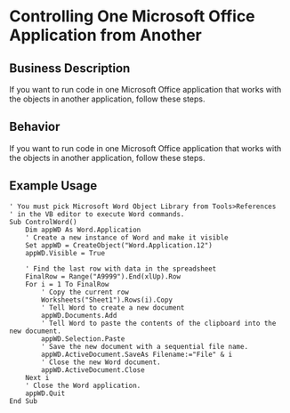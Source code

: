 # Controlling One Microsoft Office Application from Another

## Business Description
If you want to run code in one Microsoft Office application that works with the objects in another application, follow these steps.

## Behavior
If you want to run code in one Microsoft Office application that works with the objects in another application, follow these steps.

## Example Usage
```vba
' You must pick Microsoft Word Object Library from Tools>References
' in the VB editor to execute Word commands.
Sub ControlWord()
    Dim appWD As Word.Application
    ' Create a new instance of Word and make it visible
    Set appWD = CreateObject("Word.Application.12")
    appWD.Visible = True

    ' Find the last row with data in the spreadsheet
    FinalRow = Range("A9999").End(xlUp).Row
    For i = 1 To FinalRow
        ' Copy the current row
        Worksheets("Sheet1").Rows(i).Copy
        ' Tell Word to create a new document
        appWD.Documents.Add
        ' Tell Word to paste the contents of the clipboard into the new document.
        appWD.Selection.Paste
        ' Save the new document with a sequential file name.
        appWD.ActiveDocument.SaveAs Filename:="File" & i
        ' Close the new Word document.
        appWD.ActiveDocument.Close
    Next i
    ' Close the Word application.
    appWD.Quit
End Sub
```